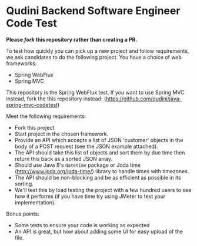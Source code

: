 # Qudini Backend Software Engineer Code Test

**Please _fork_ this repository rather than creating a PR.**

To test how quickly you can pick up a new project and follow requirements, we ask
candidates to do the following project. You have a choice of web frameworks:

* Spring WebFlux
* Spring MVC

This repository is the Spring WebFlux test. If you want to use Spring MVC instead, fork
the this repository instead: (https://github.com/qudini/java-spring-mvc-codetest)

Meet the following requirements:

* Fork this project.
* Start project in the chosen framework.
* Provide an API which accepts a list of JSON 'customer' objects in the body of
  a POST request (see the JSON example attached).
* The API should take this list of objects and sort them by due time then return
  this back as a sorted JSON array.
* Should use Java 8's `datetime` package or Joda time
  (http://www.joda.org/joda-time/) library to handle times with timezones.
* The API should be non-blocking and be as efficient as possible in its sorting.
* We'll test this by load testing the project with a few hundred users to see
  how it performs (if you have time try using JMeter to test your
  implementation).

Bonus points:

* Some tests to ensure your code is working as expected
* An API is great, but how about adding some UI for easy upload of the file.

